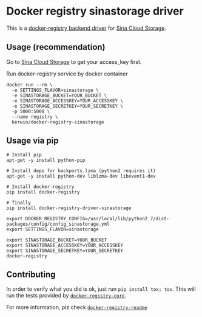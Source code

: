 # Docker registry sinastorage driver

This is a [docker-registry backend driver][registry-core] for [Sina Cloud Storage][sina-cloud-storage].

## Usage (recommendation)

Go to [Sina Cloud Storage][sina-cloud-storage] to get your access_key first.

Run docker-registry service by docker container

```
docker run --rm \
  -e SETTINGS_FLAVOR=sinastorage \
  -e SINASTORAGE_BUCKET=YOUR_BUCKET \
  -e SINASTORAGE_ACCESSKEY=YOUR_ACCESSKEY \
  -e SINASTORAGE_SECRETKEY=YOUR_SECRETKEY \
  -p 5000:5000 \
  --name registry \
  kerwin/docker-registry-sinastorage
```

## Usage via pip

```
# Install pip
apt-get -y install python-pip

# Install deps for backports.lzma (python2 requires it)
apt-get -y install python-dev liblzma-dev libevent1-dev

# Install docker-registry
pip install docker-registry

# finally
pip install docker-registry-driver-sinastorage

export DOCKER_REGISTRY_CONFIG=/usr/local/lib/python2.7/dist-packages/config/config_sinastorage.yml
export SETTINGS_FLAVOR=sinastorage

export SINASTORAGE_BUCKET=YOUR_BUCKET
export SINASTORAGE_ACCESSKEY=YOUR_ACCESSKEY
export SINASTORAGE_SECRETKEY=YOUR_SECRETKEY
docker-registry
```

## Contributing

In order to verify what you did is ok, just run `pip install tox; tox`. This will run the tests
provided by [`docker-registry-core`][registry-core].

For more information, plz check [`docker-registry-readme`][registry-readme]

[pypi-url]: https://pypi.python.org/pypi/docker-registry-driver-sinastorage
[registry-core]: https://github.com/dotcloud/docker-registry/tree/master/depends/docker-registry-core
[sina-cloud-storage]: http://open.sinastorage.com/
[registry-readme]: https://github.com/docker/docker-registry/blob/master/README.md
